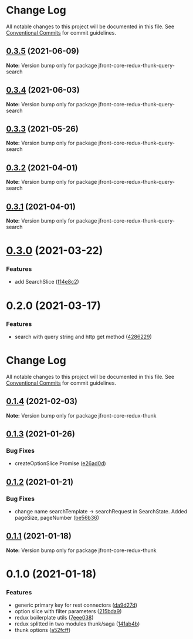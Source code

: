 # Change Log

All notable changes to this project will be documented in this file.
See [Conventional Commits](https://conventionalcommits.org) for commit guidelines.

## [0.3.5](https://github.com/Jepria/jfront-core/compare/jfront-core-redux-thunk-query-search@0.3.4...jfront-core-redux-thunk-query-search@0.3.5) (2021-06-09)

**Note:** Version bump only for package jfront-core-redux-thunk-query-search





## [0.3.4](https://github.com/Jepria/jfront-core/compare/jfront-core-redux-thunk-query-search@0.3.3...jfront-core-redux-thunk-query-search@0.3.4) (2021-06-03)

**Note:** Version bump only for package jfront-core-redux-thunk-query-search





## [0.3.3](https://github.com/Jepria/jfront-core/compare/jfront-core-redux-thunk-query-search@0.3.2...jfront-core-redux-thunk-query-search@0.3.3) (2021-05-26)

**Note:** Version bump only for package jfront-core-redux-thunk-query-search





## [0.3.2](https://github.com/Jepria/jfront-core/compare/jfront-core-redux-thunk-query-search@0.3.1...jfront-core-redux-thunk-query-search@0.3.2) (2021-04-01)

**Note:** Version bump only for package jfront-core-redux-thunk-query-search





## [0.3.1](https://github.com/Jepria/jfront-core/compare/jfront-core-redux-thunk-query-search@0.3.0...jfront-core-redux-thunk-query-search@0.3.1) (2021-04-01)

**Note:** Version bump only for package jfront-core-redux-thunk-query-search





# [0.3.0](https://github.com/Jepria/jfront-core/compare/jfront-core-redux-thunk-query-search@0.2.0...jfront-core-redux-thunk-query-search@0.3.0) (2021-03-22)


### Features

* add SearchSlice ([f14e8c2](https://github.com/Jepria/jfront-core/commit/f14e8c2134ace07c02b33d6a96d1d936b65f3b36))





# 0.2.0 (2021-03-17)


### Features

* search with query string and http get method ([4286229](https://github.com/Jepria/jfront-core/commit/4286229a56a4313fbe9ed55f886f03f09924a0d2))





# Change Log

All notable changes to this project will be documented in this file. See
[Conventional Commits](https://conventionalcommits.org) for commit guidelines.

## [0.1.4](https://github.com/Jepria/jfront-core/compare/jfront-core-redux-thunk@0.1.3...jfront-core-redux-thunk@0.1.4) (2021-02-03)

**Note:** Version bump only for package jfront-core-redux-thunk

## [0.1.3](https://github.com/Jepria/jfront-core/compare/jfront-core-redux-thunk@0.1.2...jfront-core-redux-thunk@0.1.3) (2021-01-26)

### Bug Fixes

- createOptionSlice Promise
  ([e26ad0d](https://github.com/Jepria/jfront-core/commit/e26ad0d83b8dd79641d580922bbac93bc5521c9a))

## [0.1.2](https://github.com/Jepria/jfront-core/compare/jfront-core-redux-thunk@0.1.1...jfront-core-redux-thunk@0.1.2) (2021-01-21)

### Bug Fixes

- change name searchTemplate -> searchRequest in SearchState. Added pageSize, pageNumber
  ([be56b36](https://github.com/Jepria/jfront-core/commit/be56b36a33847dd947fc6e954b38bf72567a0753))

## [0.1.1](https://github.com/Jepria/jfront-core/compare/jfront-core-redux-thunk@0.1.0...jfront-core-redux-thunk@0.1.1) (2021-01-18)

**Note:** Version bump only for package jfront-core-redux-thunk

# 0.1.0 (2021-01-18)

### Features

- generic primary key for rest connectors
  ([da9d27d](https://github.com/Jepria/jfront-core/commit/da9d27daa4be402a1cda9c58b4ec27b1ffe656a0))
- option slice with filter parameters
  ([215bda9](https://github.com/Jepria/jfront-core/commit/215bda920f29760f5a5b6d29d189b50a6922a307))
- redux boilerplate utils
  ([7eee038](https://github.com/Jepria/jfront-core/commit/7eee038869990efe2a6560d2fb13fd80d382842a))
- redux splitted in two modules thunk/saga
  ([141ab4b](https://github.com/Jepria/jfront-core/commit/141ab4b870b019fff734dc3e1a341a3ec0abf965))
- thunk options
  ([a52fcff](https://github.com/Jepria/jfront-core/commit/a52fcffeca567a11c013d6b3ed1b3dad62052ae3))
